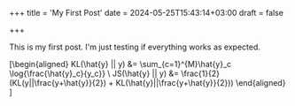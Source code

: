 +++
title = 'My First Post'
date = 2024-05-25T15:43:14+03:00
draft = false

+++

This is my first post. I'm just testing if everything works as expected.



\[\begin{aligned}
KL(\hat{y} || y) &= \sum_{c=1}^{M}\hat{y}_c \log{\frac{\hat{y}_c}{y_c}} \\
JS(\hat{y} || y) &= \frac{1}{2}(KL(y||\frac{y+\hat{y}}{2}) + KL(\hat{y}||\frac{y+\hat{y}}{2}))
\end{aligned}
\]